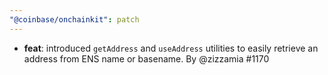 ```yaml
---
"@coinbase/onchainkit": patch
---
```


- **feat**: introduced `getAddress` and `useAddress` utilities to easily retrieve an address from ENS name or basename. By @zizzamia #1170
